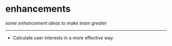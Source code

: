 # enhancements
_some enhancement ideas to make team greater_

---

- Calculate user interests in a more effective way